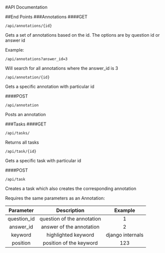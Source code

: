 #API Documentation

##End Points
###Annotations
####GET
```
/api/annotations/{id}
```
Gets a set of annotations based on the id. The options are by question id or answer id

Example:
```
/api/annotations?answer_id=3
``` 
Will search for all annotations where the answer_id is 3
```
/api/annotation/{id}
```
Gets a specific annotation with particular id

####POST
```
/api/annotation
```
Posts an annotation

###Tasks
####GET
```
/api/tasks/
```
Returns all tasks

```
/api/task/{id}
```
Gets a specific task with particular id

####POST
```
/api/task
```
Creates a task which also creates the corresponding annotation

Requires the same parameters as an Annotation:

| Parameter     | Description       | Example  |
| :-------------: |:-------------:| :-------------:|
| question_id     | question of the annotation | 1 |
| answer_id     | answer of the annotation      |   2 |
| keyword | highlighted keyword     |   django internals |
| position | position of the keyword      |  123  |
